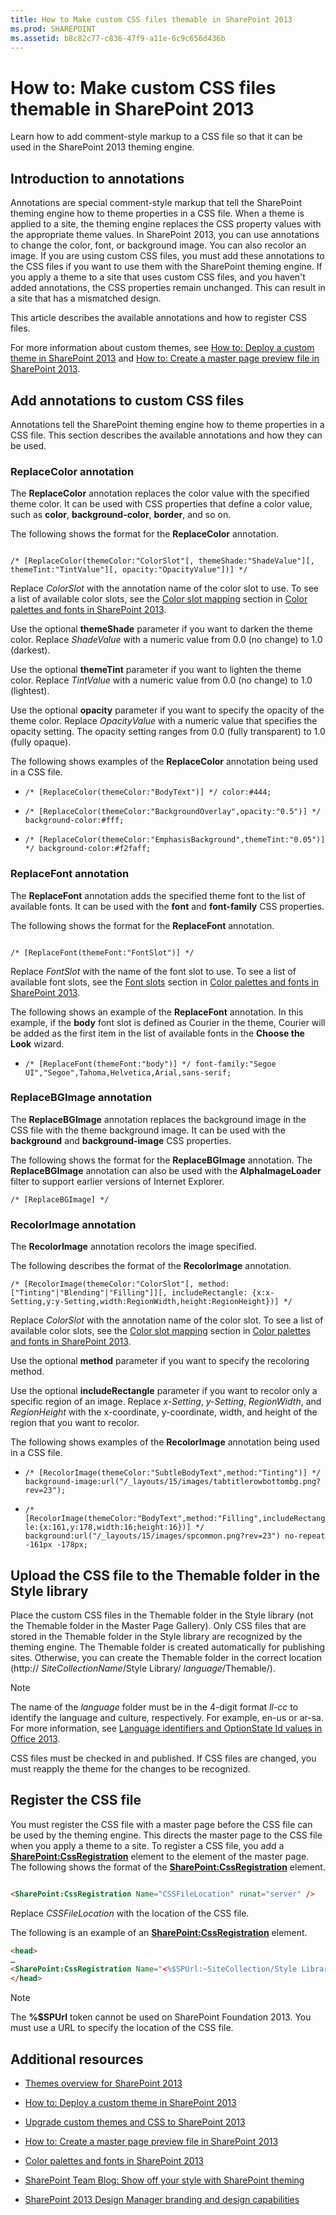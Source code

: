 ```yaml
---
title: How to Make custom CSS files themable in SharePoint 2013
ms.prod: SHAREPOINT
ms.assetid: b8c82c77-c836-47f9-a11e-6c9c656d436b
---
```



# How to: Make custom CSS files themable in SharePoint 2013
Learn how to add comment-style markup to a CSS file so that it can be used in the SharePoint 2013 theming engine. 
## Introduction to annotations
<a name="Intro"> </a>

Annotations are special comment-style markup that tell the SharePoint theming engine how to theme properties in a CSS file. When a theme is applied to a site, the theming engine replaces the CSS property values with the appropriate theme values. In SharePoint 2013, you can use annotations to change the color, font, or background image. You can also recolor an image. If you are using custom CSS files, you must add these annotations to the CSS files if you want to use them with the SharePoint theming engine. If you apply a theme to a site that uses custom CSS files, and you haven't added annotations, the CSS properties remain unchanged. This can result in a site that has a mismatched design. 
  
    
    
This article describes the available annotations and how to register CSS files. 
  
    
    
For more information about custom themes, see  [How to: Deploy a custom theme in SharePoint 2013](how-to-deploy-a-custom-theme-in-sharepoint-2013.md) and [How to: Create a master page preview file in SharePoint 2013](how-to-create-a-master-page-preview-file-in-sharepoint-2013.md). 
  
    
    

## Add annotations to custom CSS files
<a name="annotations"> </a>

Annotations tell the SharePoint theming engine how to theme properties in a CSS file. This section describes the available annotations and how they can be used. 
  
    
    

### ReplaceColor annotation
<a name="replaceColor"> </a>

The **ReplaceColor** annotation replaces the color value with the specified theme color. It can be used with CSS properties that define a color value, such as **color**, **background-color**, **border**, and so on.
  
    
    
The following shows the format for the **ReplaceColor** annotation.
  
    
    



```

/* [ReplaceColor(themeColor:"ColorSlot"[, themeShade:"ShadeValue"][, themeTint:"TintValue"][, opacity:"OpacityValue"])] */

```

Replace  _ColorSlot_ with the annotation name of the color slot to use. To see a list of available color slots, see the [Color slot mapping](color-palettes-and-fonts-in-sharepoint-2013.md#colorSlots) section in [Color palettes and fonts in SharePoint 2013](color-palettes-and-fonts-in-sharepoint-2013.md). 
  
    
    
Use the optional **themeShade** parameter if you want to darken the theme color. Replace _ShadeValue_ with a numeric value from 0.0 (no change) to 1.0 (darkest).
  
    
    
Use the optional **themeTint** parameter if you want to lighten the theme color. Replace _TintValue_ with a numeric value from 0.0 (no change) to 1.0 (lightest).
  
    
    
Use the optional **opacity** parameter if you want to specify the opacity of the theme color. Replace _OpacityValue_ with a numeric value that specifies the opacity setting. The opacity setting ranges from 0.0 (fully transparent) to 1.0 (fully opaque).
  
    
    
The following shows examples of the **ReplaceColor** annotation being used in a CSS file.
  
    
    

-  `/* [ReplaceColor(themeColor:"BodyText")] */ color:#444;`
    
  
-  `/* [ReplaceColor(themeColor:"BackgroundOverlay",opacity:"0.5")] */ background-color:#fff;`
    
  
-  `/* [ReplaceColor(themeColor:"EmphasisBackground",themeTint:"0.05")] */ background-color:#f2faff;`
    
  

### ReplaceFont annotation
<a name="replaceFont"> </a>

The **ReplaceFont** annotation adds the specified theme font to the list of available fonts. It can be used with the **font** and **font-family** CSS properties.
  
    
    
The following shows the format for the **ReplaceFont** annotation.
  
    
    



```

/* [ReplaceFont(themeFont:"FontSlot")] */
```

Replace  _FontSlot_ with the name of the font slot to use. To see a list of available font slots, see the [Font slots](color-palettes-and-fonts-in-sharepoint-2013.md#fontSlot) section in [Color palettes and fonts in SharePoint 2013](color-palettes-and-fonts-in-sharepoint-2013.md). 
  
    
    
The following shows an example of the **ReplaceFont** annotation. In this example, if the **body** font slot is defined as Courier in the theme, Courier will be added as the first item in the list of available fonts in the **Choose the Look** wizard.
  
    
    

-  `/* [ReplaceFont(themeFont:"body")] */ font-family:"Segoe UI","Segoe",Tahoma,Helvetica,Arial,sans-serif;`
    
  

### ReplaceBGImage annotation
<a name="replaceBGimage"> </a>

The **ReplaceBGImage** annotation replaces the background image in the CSS file with the theme background image. It can be used with the **background** and **background-image** CSS properties.
  
    
    
The following shows the format for the **ReplaceBGImage** annotation. The **ReplaceBGImage** annotation can also be used with the **AlphaImageLoader** filter to support earlier versions of Internet Explorer.
  
    
    



```
/* [ReplaceBGImage] */
```


### RecolorImage annotation
<a name="replaceBGimage"> </a>

The **RecolorImage** annotation recolors the image specified.
  
    
    
The following describes the format of the **RecolorImage** annotation.
  
    
    



```
/* [RecolorImage(themeColor:"ColorSlot"[, method:["Tinting"|"Blending"|"Filling"]][, includeRectangle: {x:x-Setting,y:y-Setting,width:RegionWidth,height:RegionHeight})] */

```

Replace  _ColorSlot_ with the annotation name of the color slot. To see a list of available color slots, see the [Color slot mapping](color-palettes-and-fonts-in-sharepoint-2013.md#colorSlots) section in [Color palettes and fonts in SharePoint 2013](color-palettes-and-fonts-in-sharepoint-2013.md). 
  
    
    
Use the optional **method** parameter if you want to specify the recoloring method.
  
    
    
Use the optional **includeRectangle** parameter if you want to recolor only a specific region of an image. Replace _x-Setting_,  _y-Setting_,  _RegionWidth_, and  _RegionHeight_ with the x-coordinate, y-coordinate, width, and height of the region that you want to recolor.
  
    
    
The following shows examples of the **RecolorImage** annotation being used in a CSS file.
  
    
    

-  `/* [RecolorImage(themeColor:"SubtleBodyText",method:"Tinting")] */ background-image:url("/_layouts/15/images/tabtitlerowbottombg.png?rev=23");`
    
  
-  `/* [RecolorImage(themeColor:"BodyText",method:"Filling",includeRectangle:{x:161,y:178,width:16;height:16})] */ background:url("/_layouts/15/images/spcommon.png?rev=23") no-repeat -161px -178px;`
    
  

## Upload the CSS file to the Themable folder in the Style library
<a name="uploadCSS"> </a>

Place the custom CSS files in the Themable folder in the Style library (not the Themable folder in the Master Page Gallery). Only CSS files that are stored in the Themable folder in the Style library are recognized by the theming engine. The Themable folder is created automatically for publishing sites. Otherwise, you can create the Themable folder in the correct location (http://  _SiteCollectionName_/Style Library/ _language_/Themable/). 
  
    
    

> [!NOTE]
> The name of the  _language_ folder must be in the 4-digit format _ll-cc_ to identify the language and culture, respectively. For example, en-us or ar-sa. For more information, see [Language identifiers and OptionState Id values in Office 2013](http://technet.microsoft.com/en-us/library/cc179219.aspx). 
  
    
    

CSS files must be checked in and published. If CSS files are changed, you must reapply the theme for the changes to be recognized. 
  
    
    

## Register the CSS file
<a name="registerCSS"> </a>

You must register the CSS file with a master page before the CSS file can be used by the theming engine. This directs the master page to the CSS file when you apply a theme to a site. To register a CSS file, you add a **<SharePoint:CssRegistration>** element to the **<head>** element of the master page. The following shows the format of the **<SharePoint:CssRegistration>** element.
  
    
    

```HTML

<SharePoint:CssRegistration Name="CSSFileLocation" runat="server" />
```

Replace  _CSSFileLocation_ with the location of the CSS file.
  
    
    
The following is an example of an **<SharePoint:CssRegistration>** element.
  
    
    



```HTML
<head>
…
<SharePoint:CssRegistration Name="<%$SPUrl:~SiteCollection/Style Library/~language/Themable/MyCustomFile.css%>" runat="server" />
</head>
```


> [!NOTE]
> The **%$SPUrl** token cannot be used on SharePoint Foundation 2013. You must use a URL to specify the location of the CSS file.
  
    
    


## Additional resources
<a name="addresources"> </a>


-  [Themes overview for SharePoint 2013](themes-overview-for-sharepoint-2013.md)
    
  
-  [How to: Deploy a custom theme in SharePoint 2013](how-to-deploy-a-custom-theme-in-sharepoint-2013.md)
    
  
-  [Upgrade custom themes and CSS to SharePoint 2013](upgrade-custom-themes-and-css-to-sharepoint-2013.md)
    
  
-  [How to: Create a master page preview file in SharePoint 2013](how-to-create-a-master-page-preview-file-in-sharepoint-2013.md)
    
  
-  [Color palettes and fonts in SharePoint 2013](color-palettes-and-fonts-in-sharepoint-2013.md)
    
  
-  [SharePoint Team Blog: Show off your style with SharePoint theming](http://blogs.office.com/b/sharepoint/archive/2012/10/29/show-off-your-style-with-sharepoint-theming.aspx)
    
  
-  [SharePoint 2013 Design Manager branding and design capabilities](sharepoint-2013-design-manager-branding-and-design-capabilities.md)
    
  

